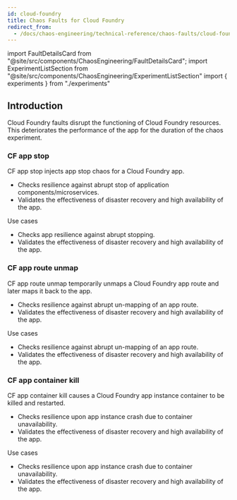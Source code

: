 ```yaml
---
id: cloud-foundry
title: Chaos Faults for Cloud Foundry
redirect_from:
  - /docs/chaos-engineering/technical-reference/chaos-faults/cloud-foundry
---
```


<!-- Import statement for Custom Components -->

import FaultDetailsCard from "@site/src/components/ChaosEngineering/FaultDetailsCard";
import ExperimentListSection from "@site/src/components/ChaosEngineering/ExperimentListSection"
import { experiments } from "./experiments"

<!-- Heading Description -->
## Introduction

Cloud Foundry faults disrupt the functioning of Cloud Foundry resources. This deteriorates the performance of the app for the duration of the chaos experiment.

<!-- Experiment List and Search Bar (every experiment added below, need to be added in this file also) -->

<ExperimentListSection experiments={experiments} />

<FaultDetailsCard category="cloud-foundry">

### CF app stop

CF app stop injects app stop chaos for a Cloud Foundry app.

- Checks resilience against abrupt stop of application components/microservices.
- Validates the effectiveness of disaster recovery and high availability of the app.

<accordion color="green">
<summary>Use cases</summary>

- Checks app resilience against abrupt stopping.
- Validates the effectiveness of disaster recovery and high availability of the app.

</accordion>

</FaultDetailsCard>

<FaultDetailsCard category="cloud-foundry">

### CF app route unmap

CF app route unmap temporarily unmaps a Cloud Foundry app route and later maps it back to the app.

- Checks resilience against abrupt un-mapping of an app route.
- Validates the effectiveness of disaster recovery and high availability of the app.

<accordion color="green">
<summary>Use cases</summary>

- Checks resilience against abrupt un-mapping of an app route.
- Validates the effectiveness of disaster recovery and high availability of the app.

</accordion>

</FaultDetailsCard>

<FaultDetailsCard category="cloud-foundry">

### CF app container kill

CF app container kill causes a Cloud Foundry app instance container to be killed and restarted.

- Checks resilience upon app instance crash due to container unavailability.
- Validates the effectiveness of disaster recovery and high availability of the app.

<accordion color="green">
<summary>Use cases</summary>

- Checks resilience upon app instance crash due to container unavailability.
- Validates the effectiveness of disaster recovery and high availability of the app.

</accordion>

</FaultDetailsCard>